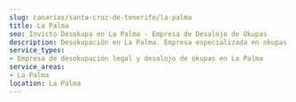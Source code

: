 ```yaml
---
slug: canarias/santa-cruz-de-tenerife/la-palma
title: La Palma
seo: Invicto Desokupa en La Palma - Empresa de Desalojo de Okupas
description: Desokupación en La Palma. Empresa especializada en okupas. Mediación legal y desalojo express. Presupuesto gratuito.
service_types:
- Empresa de desokupación legal y desalojo de okupas en La Palma
service_areas:
- La Palma
location: La Palma
---
```

